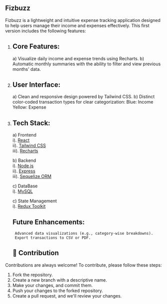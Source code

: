 ## Fizbuzz

Fizbuzz is a lightweight and intuitive expense tracking application designed to help users manage their income and expenses effectively. This first version includes the following features:

1. ## Core Features:<br>
   a) Visualize daily income and expense trends using Recharts.
   b) Automatic monthly summaries with the ability to filter and view previous months' data.

2. ## User Interface:<br>
   a) Clean and responsive design powered by Tailwind CSS.
   b) Distinct color-coded transaction types for clear categorization:
   Blue: Income
   Yellow: Expense

3. ## Tech Stack:<br>
   a) Frontend <br>
   i). [React](https://react.dev)<br>
   ii). [Tailwind CSS](https://tailwindcss.com)<br>
   iii). [Recharts](https://recharts.org/en-US)<br>

   b) Backend<br>
    i). [Node.js](https://nodejs.org/en)<br>
    ii). [Express](https://expressjs.com)<br>
    iii). [Sequelize ORM](https://sequelize.org)<br>

    c) DataBase<br>
    i). [MySQL](https://www.mysql.com)<br>

    c) State Management<br>
    i). [Redux Toolkit](https://redux-toolkit.js.org/)

    ## Future Enhancements:<br>
        Advanced data visualizations (e.g., category-wise breakdowns).
        Export transactions to CSV or PDF.

    ## 🙌 Contribution

Contributions are always welcome! To contribute, please follow these steps:

1. Fork the repository.
2. Create a new branch with a descriptive name.
3. Make your changes, and commit them.
4. Push your changes to the forked repository.
5. Create a pull request, and we'll review your changes.